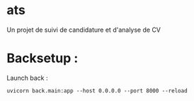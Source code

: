 # ats
Un projet de suivi de candidature et d'analyse de CV

# Backsetup :
Launch back : 
```
uvicorn back.main:app --host 0.0.0.0 --port 8000 --reload
```
